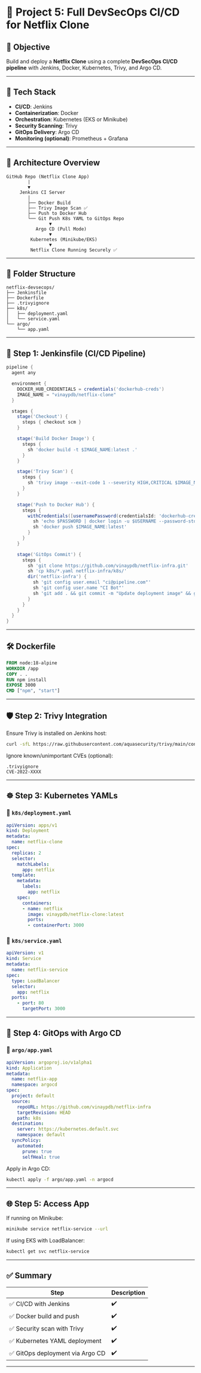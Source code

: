 # 🔐 Project 5: Full DevSecOps CI/CD for Netflix Clone

## 🎯 Objective

Build and deploy a **Netflix Clone** using a complete **DevSecOps CI/CD pipeline** with Jenkins, Docker, Kubernetes, Trivy, and Argo CD.

---

## 🧱 Tech Stack

* **CI/CD**: Jenkins
* **Containerization**: Docker
* **Orchestration**: Kubernetes (EKS or Minikube)
* **Security Scanning**: Trivy
* **GitOps Delivery**: Argo CD
* **Monitoring (optional)**: Prometheus + Grafana

---

## 🧩 Architecture Overview

```
GitHub Repo (Netflix Clone App)
        |
        ▼
     Jenkins CI Server
        |
        ├── Docker Build
        ├── Trivy Image Scan ✅
        ├── Push to Docker Hub
        └── Git Push K8s YAML to GitOps Repo
                ▼
           Argo CD (Pull Mode)
                ▼
         Kubernetes (Minikube/EKS)
                ▼
         Netflix Clone Running Securely ✅
```

---

## 📁 Folder Structure

```
netflix-devsecops/
├── Jenkinsfile
├── Dockerfile
├── .trivyignore
├── k8s/
│   ├── deployment.yaml
│   └── service.yaml
└── argo/
    └── app.yaml
```

---

## 🔧 Step 1: Jenkinsfile (CI/CD Pipeline)

```groovy
pipeline {
  agent any

  environment {
    DOCKER_HUB_CREDENTIALS = credentials('dockerhub-creds')
    IMAGE_NAME = "vinaypdb/netflix-clone"
  }

  stages {
    stage('Checkout') {
      steps { checkout scm }
    }

    stage('Build Docker Image') {
      steps {
        sh 'docker build -t $IMAGE_NAME:latest .'
      }
    }

    stage('Trivy Scan') {
      steps {
        sh 'trivy image --exit-code 1 --severity HIGH,CRITICAL $IMAGE_NAME:latest || true'
      }
    }

    stage('Push to Docker Hub') {
      steps {
        withCredentials([usernamePassword(credentialsId: 'dockerhub-creds', usernameVariable: 'USERNAME', passwordVariable: 'PASSWORD')]) {
          sh 'echo $PASSWORD | docker login -u $USERNAME --password-stdin'
          sh 'docker push $IMAGE_NAME:latest'
        }
      }
    }

    stage('GitOps Commit') {
      steps {
        sh 'git clone https://github.com/vinaypdb/netflix-infra.git'
        sh 'cp k8s/*.yaml netflix-infra/k8s/'
        dir('netflix-infra') {
          sh 'git config user.email "ci@pipeline.com"'
          sh 'git config user.name "CI Bot"'
          sh 'git add . && git commit -m "Update deployment image" && git push'
        }
      }
    }
  }
}
```

---

## 🛠️ Dockerfile

```Dockerfile
FROM node:18-alpine
WORKDIR /app
COPY . .
RUN npm install
EXPOSE 3000
CMD ["npm", "start"]
```

---

## 🛡️ Step 2: Trivy Integration

Ensure Trivy is installed on Jenkins host:

```bash
curl -sfL https://raw.githubusercontent.com/aquasecurity/trivy/main/contrib/install.sh | sh -s -- -b /usr/local/bin
```

Ignore known/unimportant CVEs (optional):

```
.trivyignore
CVE-2022-XXXX
```

---

## ☸️ Step 3: Kubernetes YAMLs

### 📄 `k8s/deployment.yaml`

```yaml
apiVersion: apps/v1
kind: Deployment
metadata:
  name: netflix-clone
spec:
  replicas: 2
  selector:
    matchLabels:
      app: netflix
  template:
    metadata:
      labels:
        app: netflix
    spec:
      containers:
      - name: netflix
        image: vinaypdb/netflix-clone:latest
        ports:
        - containerPort: 3000
```

### 📄 `k8s/service.yaml`

```yaml
apiVersion: v1
kind: Service
metadata:
  name: netflix-service
spec:
  type: LoadBalancer
  selector:
    app: netflix
  ports:
    - port: 80
      targetPort: 3000
```

---

## 🔁 Step 4: GitOps with Argo CD

### 📄 `argo/app.yaml`

```yaml
apiVersion: argoproj.io/v1alpha1
kind: Application
metadata:
  name: netflix-app
  namespace: argocd
spec:
  project: default
  source:
    repoURL: https://github.com/vinaypdb/netflix-infra
    targetRevision: HEAD
    path: k8s
  destination:
    server: https://kubernetes.default.svc
    namespace: default
  syncPolicy:
    automated:
      prune: true
      selfHeal: true
```

Apply in Argo CD:

```bash
kubectl apply -f argo/app.yaml -n argocd
```

---

## 🌐 Step 5: Access App

If running on Minikube:

```bash
minikube service netflix-service --url
```

If using EKS with LoadBalancer:

```bash
kubectl get svc netflix-service
```

---

## ✅ Summary

| Step                            | Description |
| ------------------------------- | ----------- |
| ✅ CI/CD with Jenkins            | ✔️          |
| ✅ Docker build and push         | ✔️          |
| ✅ Security scan with Trivy      | ✔️          |
| ✅ Kubernetes YAML deployment    | ✔️          |
| ✅ GitOps deployment via Argo CD | ✔️          |

---


